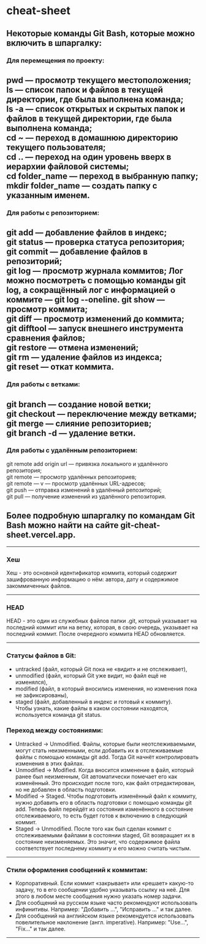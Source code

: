# cheat-sheet  
## Некоторые команды Git Bash, которые можно включить в шпаргалку:  

### Для перемещения по проекту:  
pwd — просмотр текущего местоположения;  
ls — список папок и файлов в текущей директории, где была выполнена команда;  
ls -a — список открытых и скрытых папок и файлов в текущей директории, где была выполнена команда;  
cd ~ — переход в домашнюю директорию текущего пользователя;  
cd .. — переход на один уровень вверх в иерархии файловой системы;  
cd folder_name — переход в выбранную папку;  
mkdir folder_name — создать папку с указанным именем.  
---
### Для работы с репозиторием:  
git add — добавление файлов в индекс;  
git status — проверка статуса репозитория;  
git commit — добавление файлов в репозиторий;  
git log — просмотр журнала коммитов; Лог можно посмотреть с помощью команды git log, а сокращённый лог с информацией о коммите — git log --oneline.
git show — просмотр коммита;  
git diff — просмотр изменений до коммита;  
git difftool — запуск внешнего инструмента сравнения файлов;  
git restore — отмена изменений;  
git rm — удаление файлов из индекса;  
git reset — откат коммита.  
---
### Для работы с ветками:  
git branch — создание новой ветки;  
git checkout — переключение между ветками;  
git merge — слияние репозиториев;  
git branch -d — удаление ветки.  
---
### Для работы с удалённым репозиторием:  
git remote add origin url — привязка локального и удалённого репозитория;  
git remote — просмотр удалённых репозиториев;  
git remote — v — просмотр удалённых URL-адресов;  
git push — отправка изменений в удалённый репозиторий;  
git pull — получение изменений из удалённого репозитория.  
## Более подробную шпаргалку по командам Git Bash можно найти на сайте git-cheat-sheet.vercel.app.  
---
### Хеш 
Хеш - это основной идентификатор коммита, который содержит зашифрованную информацию о нём: автора, дату и содержимое закоммиченных файлов.

---
### HEAD 
HEAD - это один из служебных файлов папки .git, который указывает на последний коммит или на ветку, которая, в свою очередь, указывает на последний коммит. После очередного коммита HEAD обновляется.

---
### Статусы файлов в Git: 
- untracked (файл, который Git пока не «видит» и не отслеживает), 
- unmodified (файл, который Git уже видит, но файл ещё не изменялся), 
- modified (файл, в который вносились изменения, но изменения пока не зафиксированы), 
- staged (файл, добавленный в индекс и готовый к коммиту).\
Чтобы узнать, какие файлы в каком состоянии находятся, используется команда git status.

### Переход между состояниями:
- Untracked → Unmodified. Файлы, которые были неотслеживаемыми, могут стать неизменными, если добавить их в отслеживаемые файлы с помощью команды git add. Тогда Git начнёт контролировать изменения в этих файлах.
- Unmodified → Modified. Когда вносится изменение в файл, который ранее был неизменным, Git автоматически помечает его как изменённый. Это происходит после того, как файл отредактирован, но не добавлен в область подготовки.
- Modified → Staged. Чтобы подготовить изменённый файл к коммиту, нужно добавить его в область подготовки с помощью команды git add. Теперь файл перейдёт из состояния изменённого в состояние отслеживаемого, то есть будет готов к включению в следующий коммит.
- Staged → Unmodified. После того как был сделан коммит с отслеживаемыми файлами в состоянии staged, Git возвращает их в состояние неизменяемых. Это значит, что содержимое файла соответствует последнему коммиту и его можно считать чистым.
---
### Стили оформления сообщений к коммитам:
- Корпоративный. Если коммит «закрывает» или «решает» какую-то задачу, то в его сообщении удобно указывать ссылку на неё. Для этого в любом месте сообщения нужно указать номер задачи.
- Для сообщений на русском языке часто рекомендуют использовать инфинитивы. Например: "Добавить ...", "Исправить ..." и так далее.
- Для сообщений на английском языке рекомендуется использовать повелительное наклонение (англ. imperative). Например: "Use...", "Fix..." и так далее.

---
### 